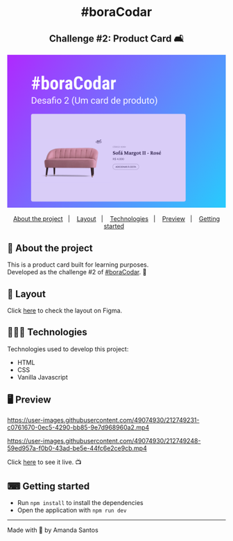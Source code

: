 <h1 align="center">
  #boraCodar
</h1>

<h2 align="center">
  Challenge #2: Product Card 🛋️
</h2>

<img src="assets/cover.png" alt="" />

<p align="center">
  <a href="#-about-the-project">About the project</a>&nbsp;&nbsp;&nbsp;|&nbsp;&nbsp;&nbsp;
  <a href="#-layout">Layout</a>&nbsp;&nbsp;&nbsp;|&nbsp;&nbsp;&nbsp;
  <a href="#-technologies">Technologies</a>&nbsp;&nbsp;&nbsp;|&nbsp;&nbsp;&nbsp;
  <a href="#-preview">Preview</a>&nbsp;&nbsp;&nbsp;|&nbsp;&nbsp;&nbsp;
  <a href="#-getting-started">Getting started</a>&nbsp;&nbsp;&nbsp;
</p>

## 📝 About the project

<p>This is a product card built for learning purposes. 
<br />
Developed as the challenge #2 of <a href="https://boracodar.dev/">#boraCodar</a>. 🚀
</p>

## 🎨 Layout

<p>
  Click <a href="https://www.figma.com/file/CEpr3vblzZcaqW1ziDNVbH/%23boraCodar---Desafio-2-(Community)?t=xJ5dUtLuRw06ISq5-6">here</a> to check the layout on Figma.
</p>

## 👩🏻‍💻 Technologies

Technologies used to develop this project:

- HTML
- CSS
- Vanilla Javascript

## 🖥 Preview

https://user-images.githubusercontent.com/49074930/212749231-c0761670-0ec5-4290-bb85-9e7d968960a2.mp4

https://user-images.githubusercontent.com/49074930/212749248-59ed957a-f0b0-43ad-be5e-44fc6e2ce9cb.mp4

Click <a href="https://bora-codar-2-product-card.netlify.app/" target="_blank">here</a> to see it live. 📺

## ⌨ Getting started

- Run `npm install` to install the dependencies
- Open the application with `npm run dev`

---

Made with 💜 by Amanda Santos
